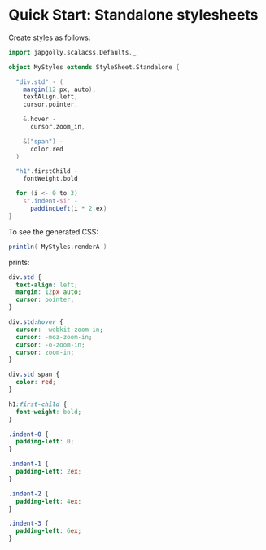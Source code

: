 # Quick Start: Standalone stylesheets

Create styles as follows:

```scala
import japgolly.scalacss.Defaults._

object MyStyles extends StyleSheet.Standalone {

  "div.std" - (
    margin(12 px, auto),
    textAlign.left,
    cursor.pointer,

    &.hover -
      cursor.zoom_in,

    &("span") -
      color.red
  )

  "h1".firstChild -
    fontWeight.bold

  for (i <- 0 to 3)
    s".indent-$i" -
      paddingLeft(i * 2.ex)
}
```

To see the generated CSS:
```scala
println( MyStyles.renderA )
```

prints:
```css
div.std {
  text-align: left;
  margin: 12px auto;
  cursor: pointer;
}

div.std:hover {
  cursor: -webkit-zoom-in;
  cursor: -moz-zoom-in;
  cursor: -o-zoom-in;
  cursor: zoom-in;
}

div.std span {
  color: red;
}

h1:first-child {
  font-weight: bold;
}

.indent-0 {
  padding-left: 0;
}

.indent-1 {
  padding-left: 2ex;
}

.indent-2 {
  padding-left: 4ex;
}

.indent-3 {
  padding-left: 6ex;
}
```
